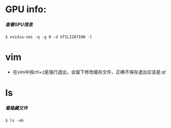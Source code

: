 # GPU info: 
##### 查看GPU信息
	$ nvidia-smi -q -g 0 -d UTILIZATION -l

# vim
* 在vim中按ctl+z是强行退出，会留下修改缓存文件，正确不保存退出应该是:q!



# ls
##### 看隐藏文件
	$ ls -ah

